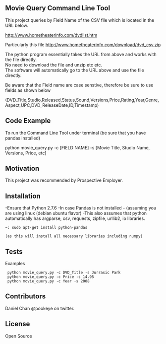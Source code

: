 ## Movie Query Command Line Tool

This project queries by Field Name of the CSV file which is located in the URL below. 



http://www.hometheaterinfo.com/dvdlist.htm

Particularly this file 
http://www.hometheaterinfo.com/download/dvd_csv.zip

The python program essentially takes the URL from above and works with the file directly.   
No need to download the file and unzip etc etc.   
The software will automatically go to the URL above and use the file directly. 

Be aware that the Field name are case senstive, therefore be sure to use fields as shown below

(DVD_Title,Studio,Released,Status,Sound,Versions,Price,Rating,Year,Genre,Aspect,UPC,DVD_ReleaseDate,ID,Timestamp)

## Code Example
To run the Command Line Tool under terminal (be sure that you have pandas installed)

python movie_query.py -c [FIELD NAME] -s [Movie Title, Studio Name, Versions, Price, etc]




## Motivation

This project was recommended by Prospective Employer.

## Installation
-Ensure that Python 2.7.6 
-In case Pandas is not installed - (assuming you are using linux (debian ubuntu flavor)
-This also assumes that python automatically has argparse, csv, requests, zipfile, urllib2, io libraries.

    ~: sudo apt-get install python-pandas 
 
    (as this will install all necessary libraries including numpy)



## Tests


Examples
  
     python movie_query.py -c DVD_Title -s Jurrasic Park
     python movie_query.py -c Price -s 14.95
     python movie_query.py -c Year -s 2008

## Contributors

Daniel Chan @pookeye on twitter.

## License

Open Source
